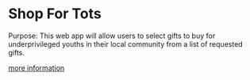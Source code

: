 # Shop For Tots

Purpose: This web app will allow users to select gifts to buy for underprivileged youths in their local community from a list of requested gifts.

[more information](workplan.md)
